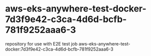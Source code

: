 # aws-eks-anywhere-test-docker-7d3f9e42-c3ca-4d6d-bcfb-781f9252aaa6-3
repository for use with E2E test job aws-eks-anywhere-test-docker:7d3f9e42-c3ca-4d6d-bcfb-781f9252aaa6-3
